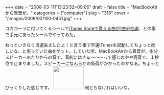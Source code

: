 +++
date = "2008-03-11T13:23:52+09:00"
draft = false
title = "MacBookAirから異音が。"
categories = ["computer"]
slug = "318"
cover = "/images/2008/03/100-0451.jpg"
+++

コカコーラに付いてくるシールで<a href="http://kocp.cocacola.jp/vm/">iTunes Storeで貰える曲が1曲分抽選</a>、との事で手元にあったシールでやってみた。

おっといきなり当選来ましたよ！と言う事で早速iTunesを起動してちょっと欲しいな、と思っていた曲をゲット。していた所、MacBookAirから異音が。多分スピーカーあたりからの音で、音的にはきゅ〜〜〜って感じのやや高音で、１秒位で止まりました。スピーカーになんらかの負荷がかかったのかなぁ。ちょっとびっくりした感じです。
<img src="/images/2008/03/100-0451.jpg" width="100" height="75" alt="" />
何ともなければいいな。
